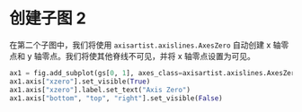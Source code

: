 # 创建子图 2

在第二个子图中，我们将使用 `axisartist.axislines.AxesZero` 自动创建 x 轴零点和 y 轴零点。我们将使其他脊线不可见，并将 x 轴零点设置为可见。

```python
ax1 = fig.add_subplot(gs[0, 1], axes_class=axisartist.axislines.AxesZero)
ax1.axis["xzero"].set_visible(True)
ax1.axis["xzero"].label.set_text("Axis Zero")
ax1.axis["bottom", "top", "right"].set_visible(False)
```
